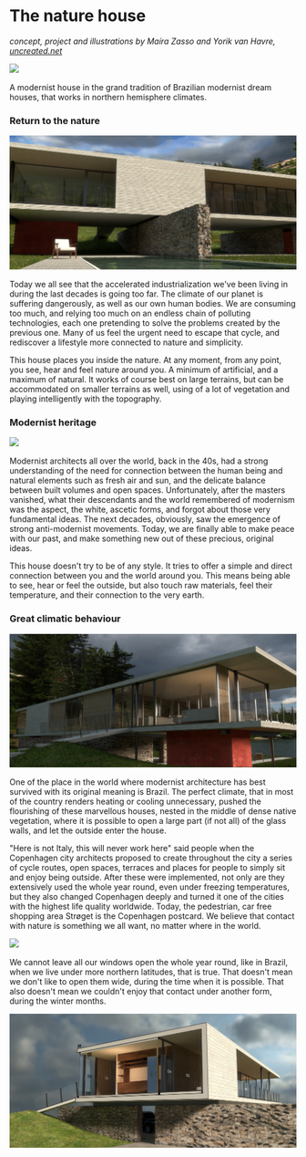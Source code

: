 # The nature house

*concept, project and illustrations by Maíra Zasso and Yorik van Havre, [uncreated.net](http://www.uncreated.net)*

![](render/hires%20forest/01.jpg)

A modernist house in the grand tradition of Brazilian modernist dream houses, that works in northern hemisphere climates.

### Return to the nature

![](render/hires%20lake/02.jpg)

Today we all see that the accelerated industrialization we've been living in during the last decades is going too far. The climate of our planet is suffering dangerously, as well as our own human bodies. We are consuming too much, and relying too much on an endless chain of polluting technologies, each one pretending to solve the problems created by the previous one. Many of us feel the urgent need to escape that cycle, and rediscover a lifestyle more connected to nature and simplicity.

This house places you inside the nature. At any moment, from any point, you see, hear and feel nature around you. A minimum of artificial, and a maximum of natural. It works of course best on large terrains, but can be accommodated on smaller terrains as well, using of a lot of vegetation and playing intelligently with the topography.

### Modernist heritage

![](render/hires%20forest/05.jpg)

Modernist architects all over the world, back in the 40s, had a strong understanding of the need for connection between the human being and natural elements such as fresh air and sun, and the delicate balance between built volumes and open spaces. Unfortunately, after the masters vanished, what their descendants and the world remembered of modernism was the aspect, the white, ascetic forms, and forgot about those very fundamental ideas. The next decades, obviously, saw the emergence of strong anti-modernist movements. Today, we are finally able to make peace with our past, and make something new out of these precious, original ideas.

This house doesn't try to be of any style. It tries to offer a simple and direct connection between you and the world around you. This means being able to see, hear or feel the outside, but also touch raw materials, feel their temperature, and their connection to the very earth. 

### Great climatic behaviour

![](render/hires%20lake/04.jpg)

One of the place in the world where modernist architecture has best survived with its original meaning is Brazil. The perfect climate, that in most of the country renders heating or cooling unnecessary, pushed the flourishing of these marvellous houses, nested in the middle of dense native vegetation, where it is possible to open a large part (if not all) of the glass walls, and let the outside enter the house.

"Here is not Italy, this will never work here" said people when the Copenhagen city architects proposed to create throughout the city a series of cycle routes, open spaces, terraces and places for people to simply sit and enjoy being outside. After these were implemented, not only are they extensively used the whole year round, even under freezing temperatures, but they also changed Copenhagen deeply and turned it one of the cities with the highest life quality worldwide. Today, the pedestrian, car free shopping area Strøget is the Copenhagen postcard. We believe that contact with nature is something we all want, no matter where in the world.

![](render/hires%20forest/03.jpg)

We cannot leave all our windows open the whole year round, like in Brazil, when we live under more northern latitudes, that is true. That doesn't mean we don't like to open them wide, during the time when it is possible. That also doesn't mean we couldn't enjoy that contact under another form, during the winter months.

![](render/annotated/section.jpg)
